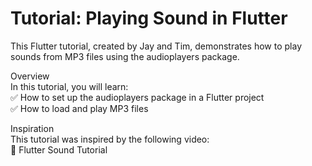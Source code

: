 # Tutorial: Playing Sound in Flutter
This Flutter tutorial, created by Jay and Tim, demonstrates how to play sounds from MP3 files using the audioplayers package.  

Overview  
In this tutorial, you will learn:  
✅ How to set up the audioplayers package in a Flutter project  
✅ How to load and play MP3 files  
  
Inspiration  
This tutorial was inspired by the following video:  
🎥 Flutter Sound Tutorial  
